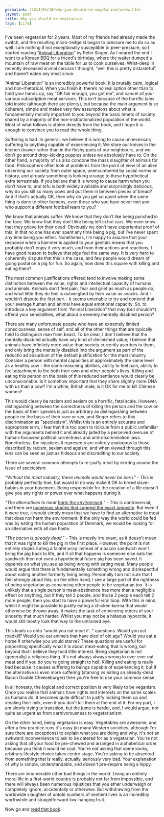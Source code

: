 ```yaml
---
permalink: /2014/04/18/why-you-should-be-vegetarian/index.html
layout: post
title: Why you should be vegetarian
tags: [Life]
---
```

I’ve been vegetarian for 2 years. Most of my friends had already made the switch, and the resulting micro-zeitgeist began to pressure me to do so as well. I am nothing if not exceptionally susceptible to peer-pressure, so I started reading “<a href="http://www.amazon.co.uk/Animal-Liberation-Definitive-Classic-Movement/dp/0061711306" target="_blank">Animal Liberation</a>” by Peter Singer. As I neared the end I went to a Korean BBQ for a friend's birthday, where the waiter dumped a mountain of raw meat on the table for us to cook ourselves. Wrist-deep in recently deceased animal carcass I thought, “well this is pretty distasteful”, and haven’t eaten any meat since.

“Animal Liberation” is an incredibly powerful book. It is brutally calm, logical and non-rhetorical. When you finish it, there’s no real option other than to hold your hands up, say “OK fair enough, you got me”, and cancel all your various subscription meat services. This isn’t because of the horrific tales told inside (although there are plenty), but because the main argument is so coherent, simple and makes very few assumptions about what is fundamentally morally important to you beyond the basic tenets of society shared by a majority of the non-institutionalized population of the world. Most of what follows is stolen directly from the book, and I hope it is enough to convince you to read the whole thing.

Suffering is bad. In general, we believe it is wrong to cause unnecessary suffering to anything capable of experiencing it. We store our knives in the kitchen drawer rather than in the fleshy parts of our neighbours, and we don’t go around drop-kicking puppies unless we absolutely have to. On the other hand, a majority of us also condone the mass slaughter of animals for food. Philosophers often look at problems from the point of view of an alien observing our society from outer space, unencumbered by social norms or history, and already something is looking strange to these hypothetical extra terrestrials. If you believe that it is wrong to cause harm when you don’t have to, and tofu is both widely available and surprisingly delicious, why do you kill so many cows and put them in between pieces of bread? And if that's actually OK, then why do you get so upset when the same thing is done to other humans, even those who you have never met and who support a different football team to you?

We know that animals suffer. We know that they don’t like being punched in the face. We know that they don’t like being left in hot cars. We even know that they <a href="http://www.wdcs-de.org/docs/Bottlenose_Dolphin_mourning_dead_newborn_calf.pdf" target="_blank">grieve for their dead</a>. Obviously we don’t have experiential proof of this, in that no one has ever spent any time being a pig, but I’ve never spent any time being you either. Nonetheless, I’m happy to assume that your response when a hammer is applied to your genitals means that you probably don’t enjoy it very much, and from their actions and reactions, I have good reason to believe that pigs feel the same way. It is very hard to coherently dispute that this is the case, and few people would dream of going postal on a pig for fun. So again, how does this square with killing and eating them?

The most common justifications offered tend to involve making some distinction between the value, rights and intellectual capacity of humans and animals. Animals don’t feel pain, fear and grief as much as people do, and what little they do feel is outweighed by their value as snacks. And I wouldn’t dispute the first part - it seems untenable to try and contend that your average human and animal have equal emotional capacity. So, to introduce a key argument from “Animal Liberation” that may (but shouldn’t) offend your sensibilities, what about a severely mentally disabled person?

There are many unfortunate people who have an extremely limited consciousness, sense of self, and all of the other things that are typically held to distinguish man from beast. To be clear, I don't believe that the mentally disabled actually have any kind of diminished value; I believe that animals have infinitely more value than society currently ascribes to them, and only bring the mentally disabled into the argument as part of the reductio ad absurdum of the default justification for the meat industry. Consider a person with mental capacities at approximately the same level as a healthy cow - the same reasoning abilities, ability to feel pain, ability to feel attachment to the both their own and other people's lives. Killing and eating this person on the basis of this reduced sentience would clearly be unconscionable. Is it somehow important that they share slightly more DNA with us than a cow? I'm a white, British male; is it OK for me to kill Chinese women?

This would clearly be racism and sexism on a horrific, fatal scale. However, distinguishing between the correctness of killing the person and the cow on the basis of their species is just as arbitrary as distinguishing between people on the basis of their race or sex, and Singer refers to this discrimination as "speciesism". Whilst this is an entirely accurate and appropriate term, I fear that it is too open to ridicule from a public unfamiliar with the arguments behind it and already jaded by a perceived overuse of human-focussed political correctness and anti-discrimination laws. Nonetheless, the injustices it represents are entirely analogous to those described by racism, sexism and ageism, and when viewed through this lens can be seen as just as hideous and discrediting to our society.

There are several common attempts to re-justfy meat by skirting around the issue of speciesism:

<em>"Without the meat industry, these animals would never be born."</em> - This is probably perfectly true, but would in no way make it OK to breed slave-babies in your basement. Being responsible for the creation of a life doesn't give you any rights or power over what happens during it.

<em>"The alternatives to meat <a href="http://www.theguardian.com/commentisfree/2010/sep/06/meat-production-veganism-deforestation" target="_blank">harm the environment</a>."</em> - This is controversial, and there are <a href="http://www.theguardian.com/commentisfree/2013/nov/27/al-gore-veganism-eating-words-sceptical-meat-eating" target="_blank">numerous studies that suggest the exact opposite</a>. But even if it were true, it would simply mean that we have to find an alternative to meat that does not harm the environment. If the only way the world could be fed was by eating the human population of Denmark, we would be looking for an alternative with all due haste.

<em>"The bacon is already dead."</em> - This is mostly irrelevant, as it doesn't mean that it was right to kill the pig in the first place. However, the point is not entirely stupid. Eating a falafel wrap instead of a bacon sandwich won't bring the pig back to life, and if all that happens is someone else eats the sandwich then not even a hypothetical future pig has been saved. It depends on what you see as being wrong with eating meat. Many people would argue that there is fundamentally something wrong and disrespectful about eating another formerly living being. Personally I am not sure that I feel strongly about this; on the other hand, I see a large part of the rightness of being vegetarian as convincing other people to be vegetarian too. It is unlikely that a single person's meat-abstinence has more than a negligible effect on anything, but if they tell 2 people, and those 2 people each tell 2 more people, then you start to have a powerful viral loop. With this in mind, whilst it might be possible to justify eating a chicken korma that would otherwise be thrown away, it makes the task of convincing others of your sincerity that much harder. Whilst you may not be a hideous hypocrite, it would still mostly look that way to the untrained eye.

This leads us onto "would you eat meat if…" questions. Would you eat roadkill? Would you eat animals that have died of old age? Would you eat a horse if otherwise you would starve? These questions are useful for pinpointing specifically what it is about meat-eating that is wrong, but beyond that I believe they hold little interest. Being vegetarian is not (generally) a religious thing. It's not always always wrong to ever ever eat meat and if you do you're going straight to hell. Killing and eating is really bad because it causes suffering to beings capable of experiencing it, but if the alternative is even more suffering (starving vs eating an already-dead Bacon Double Cheeseburger) then you're free to use your common sense.

In all honesty, the logical and correct position is very likely to be veganism. Once you realise that animals have rights and interests on the same scales as humans do, it becomes quite difficult to justify locking them up and stealing their milk, even if you don't kill them at the end of it. For my part, I am slowly trying to transition, but the jump is harder, and, I would argue, not quite as urgent as from carnivorousness to vegetarianism.

On the other hand, being vegetarian is easy. Vegetables are awesome, and after a few practice runs it's easy (in many Western societies, although I'm sure there are exceptions) to explain what you are doing and why. It's not an awkward inconvenience to ask to be catered for as a vegetarian. You're not asking that all your food be pre-chewed and arranged in alphabetical order because you think it would be cool. You're not asking that some kooky, arbitrary lifestyle choice takes centre stage. You're asking to be absented from something that is really, actually, seriously very bad. Your explanation of why is simple, understandable, and doesn't pre-require being a hippy.

There are innumerable other bad things in the world. Living an entirely moral life in a first-world country is probably not far from impossible, and there will always been numerous injustices that you ether underweigh or completely ignore, accidentally or otherwise. But withdrawing from the worldwide slaughter of untold numbers of sentient lives is an incredibly worthwhile and straightforward low-hanging fruit.

Now go and <a href="http://www.amazon.co.uk/Animal-Liberation-Definitive-Classic-Movement/dp/0061711306" target="_blank">read that book</a>.
